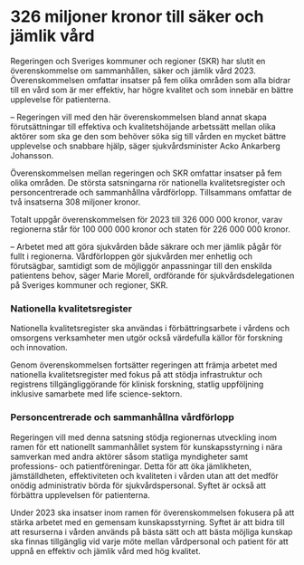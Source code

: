 # 326 miljoner kronor till säker och jämlik vård

Regeringen och Sveriges kommuner och regioner (SKR) har slutit en överenskommelse om sammanhållen, säker och jämlik vård 2023. Överenskommelsen omfattar insatser på fem olika områden som alla bidrar till en vård som är mer effektiv, har högre kvalitet och som innebär en bättre upplevelse för patienterna.

– Regeringen vill med den här överenskommelsen bland annat skapa förutsättningar till effektiva och kvalitetshöjande arbetssätt mellan olika aktörer som ska ge den som behöver söka sig till vården en mycket bättre upplevelse och snabbare hjälp, säger sjukvårdsminister Acko Ankarberg Johansson.

Överenskommelsen mellan regeringen och SKR omfattar insatser på fem olika områden. De största satsningarna rör nationella kvalitetsregister och personcentrerade och sammanhållna vårdförlopp. Tillsammans omfattar de två insatserna 308 miljoner kronor.

Totalt uppgår överenskommelsen för 2023 till 326 000 000 kronor, varav regionerna står för 100 000 000 kronor och staten för 226 000 000 kronor.

– Arbetet med att göra sjukvården både säkrare och mer jämlik pågår för fullt i regionerna. Vårdförloppen gör sjukvården mer enhetlig och förutsägbar, samtidigt som de möjliggör anpassningar till den enskilda patientens behov, säger Marie Morell, ordförande för sjukvårdsdelegationen på Sveriges kommuner och regioner, SKR.

### Nationella kvalitetsregister

Nationella kvalitetsregister ska användas i förbättringsarbete i vårdens och omsorgens verksamheter men utgör också värdefulla källor för forskning och innovation.

Genom överenskommelsen fortsätter regeringen att främja arbetet med nationella kvalitetsregister med fokus på att stödja infrastruktur och registrens tillgängliggörande för klinisk forskning, statlig uppföljning inklusive samarbete med life science-sektorn.

### Personcentrerade och sammanhållna vårdförlopp

Regeringen vill med denna satsning stödja regionernas utveckling inom ramen för ett nationellt sammanhållet system för kunskapsstyrning i nära samverkan med andra aktörer såsom statliga myndigheter samt professions- och patientföreningar. Detta för att öka jämlikheten, jämställdheten, effektiviteten och kvaliteten i vården utan att det medför onödig administrativ börda för sjukvårdspersonal. Syftet är också att förbättra upplevelsen för patienterna.

Under 2023 ska insatser inom ramen för överenskommelsen fokusera på att stärka arbetet med en gemensam kunskapsstyrning. Syftet är att bidra till att resurserna i vården används på bästa sätt och att bästa möjliga kunskap ska finnas tillgänglig vid varje möte mellan vårdpersonal och patient för att uppnå en effektiv och jämlik vård med hög kvalitet.

